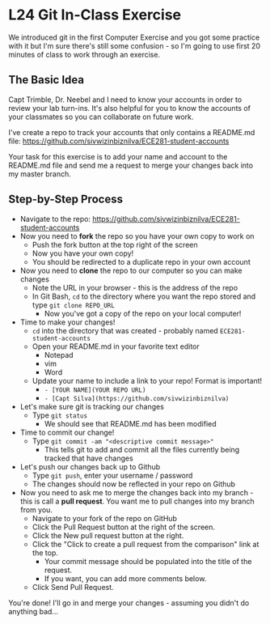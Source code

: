 # L24 Git In-Class Exercise

We introduced git in the first Computer Exercise and you got some practice with it but I'm sure there's still some confusion - so I'm going to use first 20 minutes of class to work through an exercise.

## The Basic Idea

Capt Trimble, Dr. Neebel and I need to know your accounts in order to review your lab turn-ins. It's also helpful for you to know the accounts of your classmates so you can collaborate on future work.

I've create a repo to track your accounts that only contains a README.md file: https://github.com/sivwizinbiznilva/ECE281-student-accounts 

Your task for this exercise is to add your name and account to the README.md file and send me a request to merge your changes back into my master branch.

## Step-by-Step Process

- Navigate to the repo: https://github.com/sivwizinbiznilva/ECE281-student-accounts 
- Now you need to **fork** the repo so you have your own copy to work on
    - Push the fork button at the top right of the screen
    - Now you have your own copy!
    - You should be redirected to a duplicate repo in your own account
- Now you need to **clone** the repo to our computer so you can make changes
    - Note the URL in your browser - this is the address of the repo
    - In Git Bash, `cd` to the directory where you want the repo stored and type `git clone REPO_URL`
        - Now you've got a copy of the repo on your local computer!
- Time to make your changes!
    - `cd` into the directory that was created - probably named `ECE281-student-accounts`
    - Open your README.md in your favorite text editor
        - Notepad
        - vim
        - Word
    - Update your name to include a link to your repo!  Format is important!
        - `- [YOUR NAME](YOUR REPO URL)`
        - `- [Capt Silva](https://github.com/sivwizinbiznilva)`
- Let's make sure git is tracking our changes
    - Type `git status`
        - We should see that README.md has been modified
- Time to commit our change!
    - Type `git commit -am "<descriptive commit message>"`
        - This tells git to add and commit all the files currently being tracked that have changes
- Let's push our changes back up to Github
    - Type `git push`, enter your username / password
    - The changes should now be reflected in your repo on Github
- Now you need to ask me to merge the changes back into my branch - this is call a **pull request**.  You want me to pull changes into my branch from you.
    - Navigate to your fork of the repo on GitHub
    - Click the Pull Request button at the right of the screen.
    - Click the New pull request button at the right.
    - Click the "Click to create a pull request from the comparison" link at the top.
        - Your commit message should be populated into the title of the request.
        - If you want, you can add more comments below.
    - Click Send Pull Request.

You're done!  I'll go in and merge your changes - assuming you didn't do anything bad...

